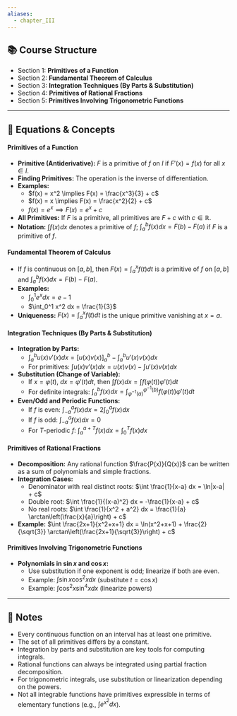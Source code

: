 ```yaml
---
aliases:
  - chapter_III
---
```


## 📚 Course Structure
- Section 1: **Primitives of a Function**
- Section 2: **Fundamental Theorem of Calculus**
- Section 3: **Integration Techniques (By Parts & Substitution)**
- Section 4: **Primitives of Rational Fractions**
- Section 5: **Primitives Involving Trigonometric Functions**

---
## 📐 Equations & Concepts
#### Primitives of a Function
- **Primitive (Antiderivative):** $F$ is a primitive of $f$ on $I$ if $F'(x) = f(x)$ for all $x \in I$.
- **Finding Primitives:** The operation is the inverse of differentiation.
- **Examples:**
  - $f(x) = x^2 \implies F(x) = \frac{x^3}{3} + c$
  - $f(x) = x \implies F(x) = \frac{x^2}{2} + c$
  - $f(x) = e^x \implies F(x) = e^x + c$
- **All Primitives:** If $F$ is a primitive, all primitives are $F + c$ with $c \in \mathbb{R}$.
- **Notation:** $\int f(x) dx$ denotes a primitive of $f$; $\int_a^b f(x) dx = F(b) - F(a)$ if $F$ is a primitive of $f$.

#### Fundamental Theorem of Calculus
- If $f$ is continuous on $[a, b]$, then $F(x) = \int_a^x f(t) dt$ is a primitive of $f$ on $[a, b]$ and $\int_a^b f(x) dx = F(b) - F(a)$.
- **Examples:**
  - $\int_0^1 e^x dx = e - 1$
  - $\int_0^1 x^2 dx = \frac{1}{3}$
- **Uniqueness:** $F(x) = \int_a^x f(t) dt$ is the unique primitive vanishing at $x = a$.

#### Integration Techniques (By Parts & Substitution)
- **Integration by Parts:**
  - $\int_a^b u(x)v'(x) dx = [u(x)v(x)]_a^b - \int_a^b u'(x)v(x) dx$
  - For primitives: $\int u(x)v'(x) dx = u(x)v(x) - \int u'(x)v(x) dx$
- **Substitution (Change of Variable):**
  - If $x = \varphi(t)$, $dx = \varphi'(t) dt$, then $\int f(x) dx = \int f(\varphi(t)) \varphi'(t) dt$
  - For definite integrals: $\int_a^b f(x) dx = \int_{\varphi^{-1}(a)}^{\varphi^{-1}(b)} f(\varphi(t)) \varphi'(t) dt$
- **Even/Odd and Periodic Functions:**
  - If $f$ is even: $\int_{-a}^a f(x) dx = 2 \int_0^a f(x) dx$
  - If $f$ is odd: $\int_{-a}^a f(x) dx = 0$
  - For $T$-periodic $f$: $\int_a^{a+T} f(x) dx = \int_0^T f(x) dx$

#### Primitives of Rational Fractions
- **Decomposition:** Any rational function $\frac{P(x)}{Q(x)}$ can be written as a sum of polynomials and simple fractions.
- **Integration Cases:**
  - Denominator with real distinct roots: $\int \frac{1}{x-a} dx = \ln|x-a| + c$
  - Double root: $\int \frac{1}{(x-a)^2} dx = -\frac{1}{x-a} + c$
  - No real roots: $\int \frac{1}{x^2 + a^2} dx = \frac{1}{a} \arctan\left(\frac{x}{a}\right) + c$
- **Example:** $\int \frac{2x+1}{x^2+x+1} dx = \ln(x^2+x+1) + \frac{2}{\sqrt{3}} \arctan\left(\frac{2x+1}{\sqrt{3}}\right) + c$

#### Primitives Involving Trigonometric Functions
- **Polynomials in $\sin x$ and $\cos x$:**
  - Use substitution if one exponent is odd; linearize if both are even.
  - Example: $\int \sin x \cos^2 x dx$ (substitute $t = \cos x$)
  - Example: $\int \cos^2 x \sin^4 x dx$ (linearize powers)

---
## 📝 Notes
- Every continuous function on an interval has at least one primitive.
- The set of all primitives differs by a constant.
- Integration by parts and substitution are key tools for computing integrals.
- Rational functions can always be integrated using partial fraction decomposition.
- For trigonometric integrals, use substitution or linearization depending on the powers.
- Not all integrable functions have primitives expressible in terms of elementary functions (e.g., $\int e^{x^2} dx$).

